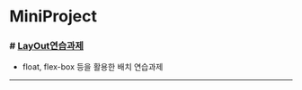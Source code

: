 # MiniProject

### # [LayOut연습과제](https://jjh106.github.io/MiniProject/wireframe/)

* float, flex-box 등을 활용한 배치 연습과제

---

